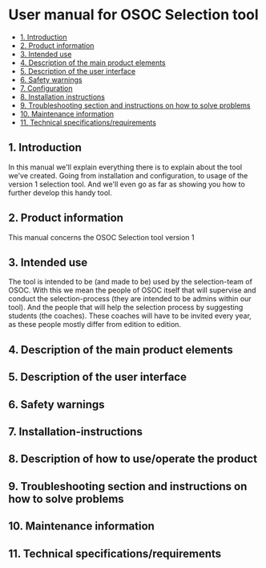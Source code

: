 # User manual for OSOC Selection tool 
- [1. Introduction](#1-introduction)
- [2. Product information](#2-product-information)
- [3. Intended use](#3-intended-use)
- [4. Description of the main product elements](#4-description-of-the-main-product-elements)
- [5. Description of the user interface](#5-description-of-the-user-interface)
- [6. Safety warnings](#6-safety-warnings)
- [7. Configuration](#7-configuration)
- [8. Installation instructions](#8-installation-instructions)
- [9. Troubleshooting section and instructions on how to solve problems](#9-troubleshooting-section-and-instructions-on-how-to-solve-problems)
- [10. Maintenance information](#10-maintenance-information)
- [11. Technical specifications/requirements](#11-technical-specificationsrequirements)

## 1. Introduction
In this manual we'll explain everything there is to explain about the tool we've created. Going from installation and configuration, to usage of the version 1 selection tool. And we'll even go as far as showing you how to further develop this handy tool.

## 2. Product information
This manual concerns the OSOC Selection tool version 1

## 3. Intended use
The tool is intended to be (and made to be) used by the selection-team of OSOC. With this we mean the people of OSOC itself that will supervise and conduct the selection-process (they are intended to be admins within our tool). And the people that will help the selection process by suggesting students (the coaches). These coaches will have to be invited every year, as these people mostly differ from edition to edition. 

## 4. Description of the main product elements

## 5. Description of the user interface

## 6. Safety warnings

## 7. Installation-instructions

## 8. Description of how to use/operate the product

## 9. Troubleshooting section and instructions on how to solve problems

## 10. Maintenance information

## 11. Technical specifications/requirements

